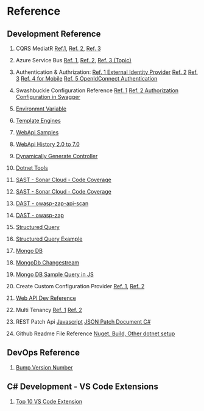 # Reference

## Development Reference
1. CQRS MediatR 
    [Ref.1](https://www.bing.com/videos/search?q=mediatr+c%23+tutorial&view=detail&mid=1C22CB32DCF2534E64D91C22CB32DCF2534E64D9&FORM=VIRE), 
    [Ref. 2](https://code-maze.com/cqrs-mediatr-in-aspnet-core/), [Ref. 3](https://masstransit-project.com/articles/mediator.html)

2. Azure Service Bus 
    [Ref. 1](https://csmithblog.medium.com/azure-service-bus-queue-storage-5780feb17d7c), 
    [Ref. 2](https://medium.com/nerd-for-tech/azure-service-bus-publish-subscribe-pattern-178dd44baa36), 
    [Ref. 3 (Topic)](https://docs.microsoft.com/en-us/azure/service-bus-messaging/service-bus-dotnet-how-to-use-topics-subscriptions)

3. Authentication & Authrization: 
    [Ref. 1 External Identity Provider](https://learn.microsoft.com/en-us/aspnet/web-api/overview/security/external-authentication-services#USING) 
    [Ref. 2](https://learn.microsoft.com/en-us/samples/azure-samples/active-directory-aspnetcore-webapp-openidconnect-v2/how-to-secure-a-web-api-built-with-aspnet-core-using-the-azure-ad-b2c/) 
    [Ref. 3](https://github.com/dotnet/aspnetcore/tree/6e3ff403d4981cc276e3a262dc4263c74cfe2fdc/src)
    [Ref. 4 for Mobile](https://learn.microsoft.com/en-us/azure/active-directory-b2c/add-identity-provider)
    [Ref. 5 OpenIdConnect Authentication](https://learn.microsoft.com/en-us/azure/active-directory/develop/tutorial-v2-asp-webapp)

4. Swashbuckle Configuration Reference 
    [Ref. 1](https://learn.microsoft.com/en-us/aspnet/core/tutorials/getting-started-with-swashbuckle?view=aspnetcore-7.0&tabs=visual-studio) 
    [Ref. 2 Authorization Configuration in Swagger](https://www.infoworld.com/article/3650668/implement-authorization-for-swagger-in-aspnet-core-6.html)



6. [Environmnt Variable](https://www.mailslurp.com/blog/how-to-set-appsettings-config-property-with-environment-variable/)
7. [Template Engines](https://www.libhunt.com/compare-Handlebars.Net-vs-dotliquid)
8. [WebApi Samples](https://github.com/dotnet/AspNetCore.Docs/tree/main/aspnetcore)
9. [WebApi History 2.0 to 7.0](https://andrewlock.net/exploring-dotnet-6-part-2-comparing-webapplicationbuilder-to-the-generic-host/)
10. [Dynamically Generate Controller](https://www.strathweb.com/2018/04/generic-and-dynamically-generated-controllers-in-asp-net-core-mvc/)
11. [Dotnet Tools](https://learn.microsoft.com/en-us/dotnet/core/diagnostics/dotnet-counters)
12. [SAST - Sonar Cloud - Code Coverage](https://docs.sonarcloud.io/enriching/test-coverage/dotnet-test-coverage/)
13. [SAST - Sonar Cloud - Code Coverage](https://medium.com/agilix/collecting-test-coverage-using-coverlet-and-sonarqube-for-a-net-core-project-ef4a507d4b28)
14. [DAST - owasp-zap-api-scan](https://github.com/marketplace/actions/owasp-zap-api-scan)
15. [DAST - owasp-zap](https://dev.to/cheahengsoon/security-testing-with-zap-and-github-actions-4kae#:~:text=1%20Go%20to%20Actions%20tab%20at%20your%20GitHub,website%20URL.%20After%20modified%2C%20select%20Start%20commit%20.)
16. [Structured Query](https://firebase.google.com/docs/firestore/reference/rest/v1/StructuredQuery)
17. [Structured Query Example](https://www.jeansnyman.com/posts/google-firestore-rest-api-examples/)
18. [Mongo DB](https://zetcode.com/csharp/mongodb/#:~:text=C%23%20MongoDB%20insert%20document,collection%20with%20the%20InsertOne%20method.&text=The%20example%20inserts%20a%20new,A%20new%20BsonDocument%20is%20created.)
19. [MongoDb Changestream](https://stackoverflow.com/questions/51474747/how-to-use-mongodb-changestream-with-c)
20. [Mongo DB Sample Query in JS](https://www.bmc.com/blogs/mongodb-operators/#:~:text=MongoDB%20offers%20the%20following%20query%20operator%20types%3A%201,5%20Geospatial%206%20Array%207%20Bitwise%208%20Comments)

21. Create Custom Configuration Provider 
    [Ref. 1](https://learn.microsoft.com/en-us/dotnet/core/extensions/configuration), 
    [Ref. 2](https://code-maze.com/aspnet-configuration-creating-custom-provider/)

22. [Web API Dev Reference](https://www.tutorialsteacher.com/core/aspnet-core-environment-variable)

23. Multi Tenancy 
    [Ref. 1](https://codewithmukesh.com/blog/multitenancy-in-aspnet-core/)
    [Ref. 2](https://learn.microsoft.com/en-us/ef/core/miscellaneous/multitenancy)

24. REST Patch Api 
    [Javascript](https://www.npmjs.com/package/rfc6902)
    [JSON Patch Document C#](https://learn.microsoft.com/en-us/aspnet/core/web-api/jsonpatch?view=aspnetcore-7.0)

25. Github Readme File Reference 
    [Nuget, Build, Other dotnet setup](https://github.com/aspnetboilerplate/aspnetboilerplate)


## DevOps Reference
1. [Bump Version Number](https://github.com/marketplace/actions/dotnet-bump-versions)
 
## C# Development - VS Code Extensions

1. [Top 10 VS Code Extension](https://codevoweb.com/top-vs-code-extensions-for-csharp-and-dotnet/)